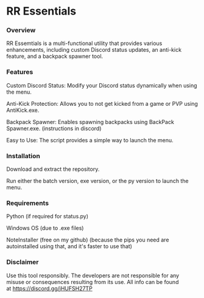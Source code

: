 # RR Essentials

### Overview

 RR Essemtials is a multi-functional utility that provides various enhancements, including custom Discord status updates, an anti-kick feature, and a backpack spawner tool.

### Features

Custom Discord Status: Modify your Discord status dynamically when using the menu.

Anti-Kick Protection: Allows you to not get kicked from a game or PVP using AntiKick.exe.

Backpack Spawner: Enables spawning backpacks using BackPack Spawner.exe. (instructions in discord)

Easy to Use: The script provides a simple way to launch the menu.

### Installation

Download and extract the repository.

Run either the batch version, exe version, or the py version to launch the menu.

### Requirements

Python (if required for status.py)

Windows OS (due to .exe files)

NoteInstaller (free on my github) (because the pips you need are autoinstalled using that, and it's faster to use that)

### Disclaimer

Use this tool responsibly. The developers are not responsible for any misuse or consequences resulting from its use. All info can be found at https://discord.gg/jHUFSH27TP

